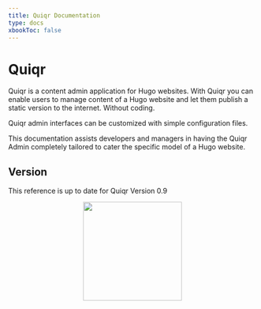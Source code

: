 ```yaml
---
title: Quiqr Documentation
type: docs
xbookToc: false
---
```


# Quiqr

Quiqr is a content admin application for Hugo websites. With Quiqr you can
enable users to manage content of a Hugo website and let them publish a static
version to the internet. Without coding.

Quiqr admin interfaces can be customized with simple configuration files.

This documentation assists developers and managers in having the Quiqr Admin
completely tailored to cater the specific model of a Hugo website.

## Version

This reference is up to date for Quiqr Version 0.9

<center><img src="/book/logo-banner.svg" width=200px /></center>

